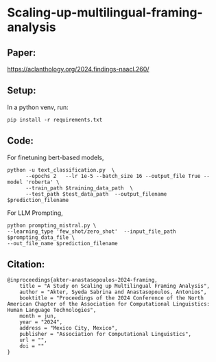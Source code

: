 # Scaling-up-multilingual-framing-analysis

## Paper:
https://aclanthology.org/2024.findings-naacl.260/

## Setup:
In a python venv, run:

```
pip install -r requirements.txt
```

## Code:
For finetuning bert-based models,

```
python -u text_classification.py  \
      --epochs 2   --lr 1e-5 --batch_size 16 --output_file True --model 'roberta' \
      --train_path $training_data_path  \
      --test_path $test_data_path  --output_filename $prediction_filename
```

For LLM Prompting,

```
python prompting_mistral.py \
--learning_type 'few_shot/zero_shot'  --input_file_path $prompting_data_file \
--out_file_name $prediction_filename

```

## Citation:

```
@inproceedings{akter-anastasopoulos-2024-framing,
    title = "A Study on Scaling up Multilingual Framing Analysis",
    author = "Akter, Syeda Sabrina and Anastasopoulos, Antonios",
    booktitle = "Proceedings of the 2024 Conference of the North American Chapter of the Association for Computational Linguistics: Human Language Technologies",
    month = jun,
    year = "2024",
    address = "Mexico City, Mexico",
    publisher = "Association for Computational Linguistics",
    url = "",
    doi = ""
}

```
